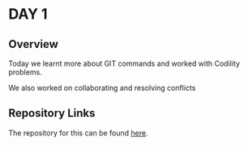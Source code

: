 # DAY 1

## Overview

Today we learnt more about GIT commands and worked with Codility problems.

We also worked on collaborating and resolving conflicts

## Repository Links

The repository for this can be found [here](https://github.com/031-Avish/GS_09Apr2024).